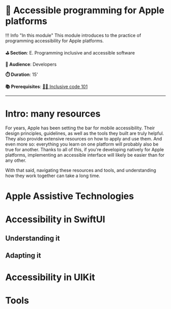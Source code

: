 # 🍎 Accessible programming for Apple platforms

!!! Info "In this module"
    This module introduces to the practice of programming accessibility for Apple platforms.

**⛳️ Section**: E. Programming inclusive and accessible software

**👥 Audience**: Developers

**⏱️ ️Duration**: 15'

**📚 Prerequisites**: [👩‍💻 Inclusive code 101](D-ICO.md)

---

# Intro: many resources

For years, Apple has been setting the bar for mobile accessibility. Their design principles, guidelines, as well as the tools they built are truly helpful. They also provide extensive resources on how to apply and use them. And even more so: everything you learn on one platform will probably also be true for another. Thanks to all of this, if you're developing natively for Apple platforms, implementing an accessible interface will likely be easier than for any other.

With that said, navigating these resources and tools, and understanding how they work together can take a long time.

# Apple Assistive Technologies

# Accessibility in SwiftUI

## Understanding it

## Adapting it

# Accessibility in UIKit

# Tools
